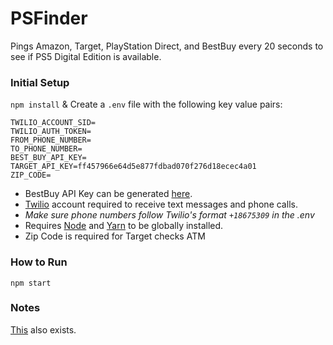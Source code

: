 # PSFinder
Pings Amazon, Target, PlayStation Direct, and BestBuy every 20 seconds to see if PS5 Digital Edition is available.

### Initial Setup
```npm install```
&
Create a `.env` file with the following key value pairs:

```
TWILIO_ACCOUNT_SID=
TWILIO_AUTH_TOKEN=
FROM_PHONE_NUMBER=
TO_PHONE_NUMBER=
BEST_BUY_API_KEY=
TARGET_API_KEY=ff457966e64d5e877fdbad070f276d18ecec4a01
ZIP_CODE=
```

- BestBuy API Key can be generated [here](https://developer.bestbuy.com/).
- [Twilio](https://www.twilio.com/) account required to receive text messages and phone calls.
- *Make sure phone numbers follow Twilio's format `+18675309` in the .env*
- Requires [Node](https://nodejs.org/en/download/) and [Yarn](https://classic.yarnpkg.com/en/docs/install/) to be globally installed.
- Zip Code is required for Target checks ATM

### How to Run
```npm start```


### Notes
[This](https://www.zoolert.com/videogames/consoles/playstation5/) also exists.
